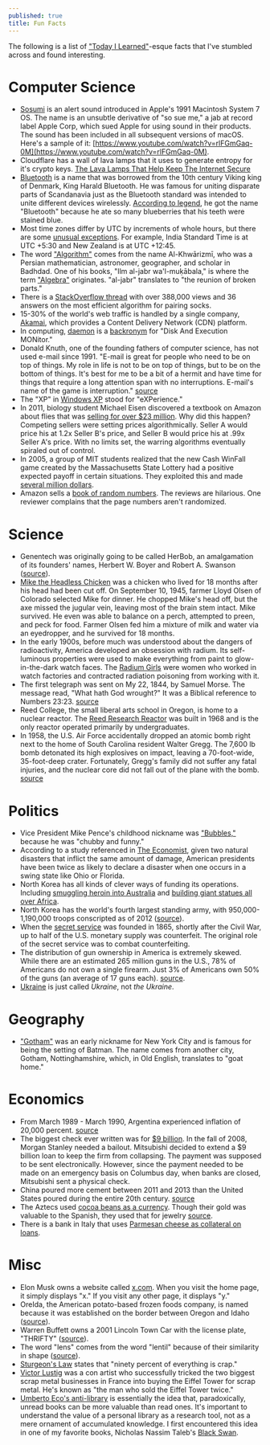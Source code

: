 ```yaml
---
published: true
title: Fun Facts
---
```

The following is a list of ["Today I Learned"](https://www.reddit.com/r/todayilearned)-esque facts that I've stumbled across and found interesting.

# Computer Science

- [Sosumi](https://en.wikipedia.org/wiki/Sosumi) is an alert sound introduced in Apple's 1991 Macintosh System 7 OS. The name is an unsubtle derivative of "so sue me," a jab at record label Apple Corp, which sued Apple for using sound in their products. The sound has been included in all subsequent versions of macOS. Here's a sample of it: [https://www.youtube.com/watch?v=rlFGmGaq-0M](https://www.youtube.com/watch?v=rlFGmGaq-0M).
- Cloudflare has a wall of lava lamps that it uses to generate entropy for it's crypto keys. [The Lava Lamps That Help Keep The Internet Secure](https://www.youtube.com/watch?v=1cUUfMeOijg)
- [Bluetooth](https://www.pcworld.com/article/2061288/so-thats-why-its-called-bluetooth-and-other-surprising-tech-name-origins.html) is a name that was borrowed from the 10th century Viking king of Denmark, King Harald Bluetooth. He was famous for uniting disparate parts of Scandanavia just as the Bluetooth standard was intended to unite different devices wirelessly. [According to legend](http://www.todayifoundout.com/index.php/2011/10/the-bluetooth-standard-is-named-after-a-10th-century-scandinavian-king/), he got the name "Bluetooth" because he ate so many blueberries that his teeth were stained blue.
- Most time zones differ by UTC by increments of whole hours, but there are some [unusual exceptions](https://www.timeanddate.com/time/time-zones-interesting.html). For example, India Standard Time is at UTC +5:30 and New Zealand is at UTC +12:45.
- The word ["Algorithm"](http://blog.vishupuri.net/2011/01/23/origin-of-the-word-algorithm/) comes from the name Al-Khwārizmī, who was a Persian mathematician, astronomer, geographer, and scholar in Badhdad. One of his books, "Ilm al-jabr wa'l-muḳābala," is where the term ["Algebra"](https://en.wikipedia.org/wiki/Algebra) originates. "al-jabr" translates to "the reunion of broken parts."
- There is a [StackOverflow thread](https://stackoverflow.com/questions/14415881/how-to-pair-socks-from-a-pile-efficiently) with over 388,000 views and 36 answers on the most efficient algorithm for pairing socks.
- 15-30% of the world's web traffic is handled by a single company, [Akamai](https://www.akamai.com/us/en/solutions/intelligent-platform/visualizing-akamai/), which provides a Content Delivery Network (CDN) platform.
- In computing, [daemon](https://en.wikipedia.org/wiki/Daemon_(computing)) is a [backronym](https://en.wikipedia.org/wiki/Backronym) for "Disk And Execution MONitor."
- Donald Knuth, one of the founding fathers of computer science, has not used e-mail since 1991. "E-mail is great for people who need to be on top of things. My role in life is not to be on top of things, but to be on the bottom of things. It's best for me to be a bit of a hermit and have time for things that require a long attention span with no interruptions. E-mail's name of the game is interruption." [source](https://www.youtube.com/watch?v=QS8qwMna8_o)
- The "XP" in [Windows XP](https://simple.wikipedia.org/wiki/Windows_XP) stood for "eXPerience."
- In 2011, biology student Michael Eisen discovered a textbook on Amazon about flies that was [selling for over $23 million](http://www.michaeleisen.org/blog/?p=358). Why did this happen? Competing sellers were setting prices algorithmically. Seller A would price his at 1.2x Seller B's price, and Seller B would price his at .99x Seller A's price. With no limits set, the warring algorithms eventually spiraled out of control.
- In 2005, a group of MIT students realized that the new Cash WinFall game created by the Massachusetts State Lottery had a positive expected payoff in certain situations. They exploited this and made [several million dollars](https://www.theatlantic.com/business/archive/2016/02/how-mit-students-gamed-the-lottery/470349/).
- Amazon sells a [book of random numbers](https://www.amazon.com/Million-Random-Digits-Normal-Deviates/dp/0833030477). The reviews are hilarious. One reviewer complains that the page numbers aren't randomized.

# Science

- Genentech was originally going to be called HerBob, an amalgamation of its founders' names, Herbert W. Boyer and Robert A. Swanson ([source](https://www.fool.com/investing/general/2013/04/07/ibm-and-genentech-introduce-a-new-era.aspx)).
- [Mike the Headless Chicken](https://en.wikipedia.org/wiki/Mike_the_Headless_Chicken) was a chicken who lived for 18 months after his head had been cut off. On September 10, 1945, farmer Lloyd Olsen of Colorado selected Mike for dinner. He chopped Mike's head off, but the axe missed the jugular vein, leaving most of the brain stem intact. Mike survived. He even was able to balance on a perch, attempted to preen, and peck for food. Farmer Olsen fed him a mixture of milk and water via an eyedropper, and he survived for 18 months.
- In the early 1900s, before much was understood about the dangers of radioactivity, America developed an obsession with radium. Its self-luminous properties were used to make everything from paint to glow-in-the-dark watch faces. The [Radium Girls](https://en.wikipedia.org/wiki/Radium_Girls) were women who worked in watch factories and contracted radiation poisoning from working with it.
- The first telegraph was sent on My 22, 1844, by Samuel Morse. The message read, "What hath God wrought?" It was a Biblical reference to Numbers 23:23. [source](http://www.americaslibrary.gov/jb/reform/jb_reform_morsecod_1.html)
- Reed College, the small liberal arts school in Oregon, is home to a nuclear reactor. The [Reed Research Reactor](https://reactor.reed.edu/) was built in 1968 and is the only reactor operated primarily by undergraduates.
- In 1958, the U.S. Air Force accidentally dropped an atomic bomb right next to the home of South Carolina resident Walter Gregg. The 7,600 lb bomb detonated its high explosives on impact, leaving a 70-foot-wide, 35-foot-deep crater. Fortunately, Gregg's family did not suffer any fatal injuries, and the nuclear core did not fall out of the plane with the bomb. [source](http://www.dailymail.co.uk/news/article-2135832/Boy-got-lucky-The-incredible-story-U-S-air-force-accidentally-dropped-nuclear-weapon-little-girls-playhouse-1958-South-Carolina.html)

# Politics

- Vice President Mike Pence's childhood nickname was ["Bubbles,"](https://www.newyorker.com/magazine/2017/10/23/the-danger-of-president-pence) because he was "chubby and funny."
- According to a study referenced in [The Economist](https://www.economist.com/news/united-states/21730430-federal-aid-sent-puerto-rico-fits-longstanding-pattern-counties-voted), given two natural disasters that inflict the same amount of damage, American presidents have been twice as likely to declare a disaster when one occurs in a swing state like Ohio or Florida.
- North Korea has all kinds of clever ways of funding its operations. Including [smuggling heroin into Australia](http://www.smh.com.au/articles/2003/05/22/1053196652100.html) and [building giant statues all over Africa](http://www.cnn.com/2017/10/22/africa/north-korea-africa/index.html).
- North Korea has the world's fourth largest standing army, with 950,000-1,190,000 troops conscripted as of 2012 ([source](https://en.wikipedia.org/wiki/Korean_People%27s_Army)).
- When the [secret service](https://news.nationalgeographic.com/news/2004/10/1022_041022_tv_secret_service.html) was founded in 1865, shortly after the Civil War, up to half of the U.S. monetary supply was counterfeit. The original role of the secret service was to combat counterfeiting.
- The distribution of gun ownership in America is extremely skewed. While there are an estimated 265 million guns in the U.S., 78% of Americans do not own a single firearm. Just 3% of Americans own 50% of the guns (an average of 17 guns each). [source](https://www.washingtonpost.com/news/wonk/wp/2016/09/19/just-three-percent-of-adults-own-half-of-americas-guns/?utm_term=.fa817b051bd1).
- [Ukraine](http://time.com/12597/the-ukraine-or-ukraine/) is just called _Ukraine_, not _the Ukraine_.

# Geography

- ["Gotham"](https://en.wikipedia.org/wiki/Gotham,_Nottinghamshire) was an early nickname for New York City and is famous for being the setting of Batman. The name comes from another city, Gotham, Nottinghamshire, which, in Old English, translates to "goat home."

# Economics 

- From March 1989 - March 1990, Argentina experienced inflation of 20,000 percent. [source](http://www.reed.edu/economics/parker/f10/201/cases/argentina.html)
- The biggest check ever written was for [$9 billion](http://www.businessinsider.com/the-9-billion-check-to-rescued-morgan-stanley-2009-11). In the fall of 2008, Morgan Stanley needed a bailout. Mitsubishi decided to extend a $9 billion loan to keep the firm from collapsing. The payment was supposed to be sent electronically. However, since the payment needed to be made on an emergency basis on Columbus day, when banks are closed, Mitsubishi sent a physical check.
- China poured more cement between 2011 and 2013 than the United States poured during the entire 20th century. [source](https://www.independent.co.uk/news/world/asia/how-did-china-use-more-cement-between-2011-and-2013-than-the-us-used-in-the-entire-20th-century-10134079.html)
- The Aztecs used [cocoa beans as a currency](https://www.icco.org/faq/54-cocoa-origins/133-chocolate-use-in-early-aztec-cultures.html). Though their gold was valuable to the Spanish, they used that for jewelry [source](https://www.quora.com/How-valuable-was-gold-to-the-Aztecs-compared-to-the-Spanish).
- There is a bank in Italy that uses [Parmesan cheese as collateral on loans](http://www.nytimes.com/2009/08/14/business/global/14parma.html).

# Misc

- Elon Musk owns a website called [x.com](https://www.x.com/). When you visit the home page, it simply displays "x." If you visit any other page, it displays "y."
- OreIda, the American potato-based frozen foods company, is named because it was established on the border between Oregon and Idaho ([source](https://en.wikipedia.org/wiki/Ore-Ida)). 
- Warren Buffett owns a 2001 Lincoln Town Car with the license plate, "THRIFTY" ([source](https://www.fool.com/investing/general/2006/12/05/top-10-vanity-license-plates.aspx)).
- The word "lens" comes from the word "lentil" because of their similarity in shape ([source](https://petapixel.com/2011/10/03/did-you-know-the-word-lens-came-from-the-word-lentil/)).
- [Sturgeon's Law](https://en.wikipedia.org/wiki/Sturgeon%27s_law) states that "ninety percent of everything is crap."
- [Victor Lustig](https://en.wikipedia.org/wiki/Victor_Lustig) was a con artist who successfully tricked the two biggest scrap metal businesses in France into buying the Eiffel Tower for scrap metal. He's known as "the man who sold the Eiffel Tower twice."
- [Umberto Eco's anti-library](https://www.brainpickings.org/2015/03/24/umberto-eco-antilibrary/) is essentially the idea that, paradoxically, unread books can be more valuable than read ones. It's important to understand the value of a personal library as a research tool, not as a mere ornament of accumulated knowledge. I first encountered this idea in one of my favorite books, Nicholas Nassim Taleb's [Black Swan](https://www.amazon.com/dp/B00139XTG4/ref=dp-kindle-redirect?_encoding=UTF8&btkr=1).
